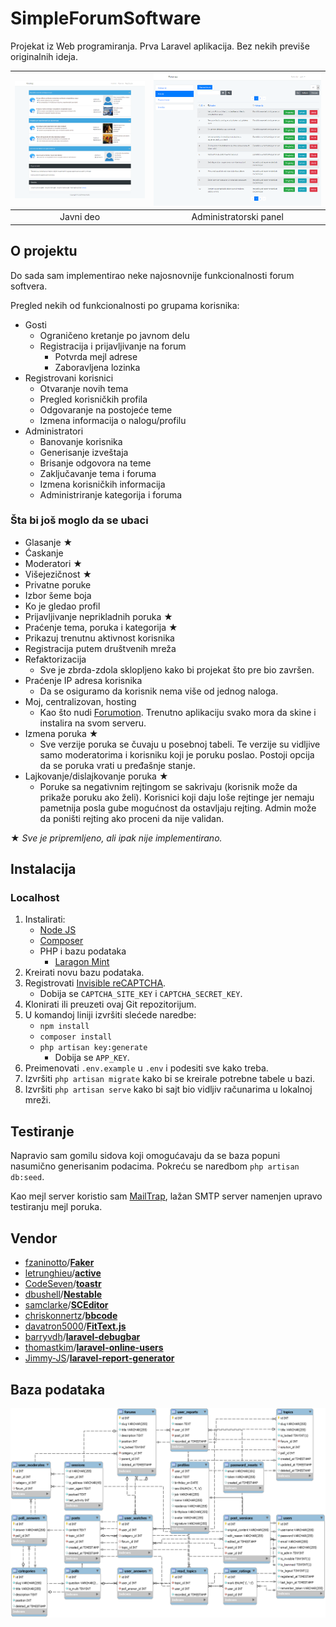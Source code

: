 # SimpleForumSoftware
Projekat iz Web programiranja. Prva Laravel aplikacija. Bez nekih previše originalnih ideja.

| ![publicarea](doc/publicarea.png) | ![adminarea](doc/adminarea.png) |
|:---:|:---:|
| Javni deo | Administratorski panel |

## O projektu
Do sada sam implementirao neke najosnovnije funkcionalnosti forum softvera.

Pregled nekih od funkcionalnosti po grupama korisnika:

 * Gosti
    * Ograničeno kretanje po javnom delu
    * Registracija i prijavljivanje na forum
       * Potvrda mejl adrese
       * Zaboravljena lozinka
 * Registrovani korisnici
    * Otvaranje novih tema
    * Pregled korisničkih profila
    * Odgovaranje na postojeće teme
    * Izmena informacija o nalogu/profilu
 * Administratori
    * Banovanje korisnika
    * Generisanje izveštaja
    * Brisanje odgovora na teme
    * Zaključavanje tema i foruma
    * Izmena korisničkih informacija
    * Administriranje kategorija i foruma

### Šta bi još moglo da se ubaci

* Glasanje ★
* Ćaskanje
* Moderatori ★
* Višejezičnost ★
* Privatne poruke
* Izbor šeme boja
* Ko je gledao profil
* Prijavljivanje neprikladnih poruka ★
* Praćenje tema, poruka i kategorija ★
* Prikazuj trenutnu aktivnost korisnika
* Registracija putem društvenih mreža
* Refaktorizacija
  * Sve je zbrda-zdola sklopljeno kako bi projekat što pre bio završen.
* Praćenje IP adresa korisnika
  * Da se osiguramo da korisnik nema više od jednog naloga.
* Moj, centralizovan, hosting
  -  Kao što nudi [Forumotion](https://www.forumotion.com/). Trenutno aplikaciju svako mora da skine i instalira na svom serveru.
* Izmena poruka ★
  * Sve verzije poruka se čuvaju u posebnoj tabeli. Te verzije su vidljive samo moderatorima i korisniku koji je poruku poslao. Postoji opcija da se poruka vrati u pređašnje stanje.
* Lajkovanje/dislajkovanje poruka ★
  * Poruke sa negativnim rejtingom se sakrivaju (korisnik može da prikaže poruku ako želi). Korisnici koji daju loše rejtinge jer nemaju pametnija posla gube mogućnost da ostavljaju rejting. Admin može da poništi rejting ako proceni da nije validan.

★ *Sve je pripremljeno, ali ipak nije implementirano.*

## Instalacija
### Localhost
1. Instalirati:
    * [Node JS](https://nodejs.org/en/)
    * [Composer](https://getcomposer.org/download/)
    * PHP i bazu podataka
        * [Laragon Mint](https://laragon.org/download/index.html)
1. Kreirati novu bazu podataka.
1. Registrovati [Invisible reCAPTCHA](https://www.google.com/recaptcha/admin).
    * Dobija se `CAPTCHA_SITE_KEY` i `CAPTCHA_SECRET_KEY`.
1. Klonirati ili preuzeti ovaj Git repozitorijum.
1. U komandoj liniji izvršiti slećede naredbe:
    * `npm install`
    * `composer install`
    * `php artisan key:generate`
        * Dobija se `APP_KEY`.
1. Preimenovati `.env.example` u `.env` i podesiti sve kako treba.
1. Izvršiti `php artisan migrate` kako bi se kreirale potrebne tabele u bazi.
1. Izvršiti `php artisan serve` kako bi sajt bio vidljiv računarima u lokalnoj mreži.

## Testiranje

Napravio sam gomilu sidova koji omogućavaju da se baza popuni nasumično generisanim podacima. Pokreću se naredbom `php artisan db:seed`.

Kao mejl server koristio sam [MailTrap](https://mailtrap.io/), lažan SMTP server namenjen upravo testiranju mejl poruka.

## Vendor

* [fzaninotto](https://github.com/fzaninotto)/**[Faker](https://github.com/fzaninotto/Faker)**
* [letrunghieu](https://github.com/letrunghieu)/**[active](https://github.com/letrunghieu/active)**
* [CodeSeven](https://github.com/CodeSeven)/**[toastr](https://github.com/CodeSeven/toastr)**
* [dbushell](https://github.com/dbushell)/**[Nestable](https://github.com/dbushell/Nestable)**
* [samclarke](https://github.com/samclarke)/**[SCEditor](https://github.com/samclarke/SCEditor)**
* [chriskonnertz](https://github.com/chriskonnertz)/**[bbcode](https://github.com/chriskonnertz/bbcode)**
* [davatron5000](https://github.com/davatron5000)/**[FitText.js](https://github.com/davatron5000/FitText.js)**
* [barryvdh](https://github.com/barryvdh)/**[laravel-debugbar](https://github.com/barryvdh/laravel-debugbar)**
* [thomastkim](https://github.com/thomastkim)/**[laravel-online-users](https://github.com/thomastkim/laravel-online-users)**
* [Jimmy-JS](https://github.com/Jimmy-JS)/**[laravel-report-generator](https://github.com/Jimmy-JS/laravel-report-generator)**

## Baza podataka
![model](doc/model.png)

